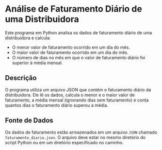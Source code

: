 # Análise de Faturamento Diário de uma Distribuidora

Este programa em Python analisa os dados de faturamento diário de uma distribuidora e calcula:

- O menor valor de faturamento ocorrido em um dia do mês.
- O maior valor de faturamento ocorrido em um dia do mês.
- O número de dias no mês em que o valor de faturamento diário foi superior à média mensal.

## Descrição

O programa utiliza um arquivo JSON que contém o faturamento diário da distribuidora. Ele lê os dados, calcula o menor e o maior valor de faturamento, a média mensal (ignorando dias sem faturamento) e conta quantos dias o faturamento diário superou a média.

## Fonte de Dados

Os dados de faturamento estão armazenados em um arquivo `JSON` chamado `faturamento_diario.json`. O arquivo deve estar no mesmo diretório do script Python ou em um diretório especificado no caminho.